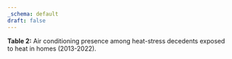 ```yaml
---
_schema: default
draft: false
---
```

**Table 2:** Air conditioning presence among heat-stress decedents exposed to heat in homes (2013-2022).

<div style="min-height:208px"><script type="text/javascript" defer src="https://datawrapper.dwcdn.net/Xd4kw/embed.js?v=1" charset="utf-8"></script><noscript><img src="https://datawrapper.dwcdn.net/Xd4kw/full.png" alt="" /></noscript></div>